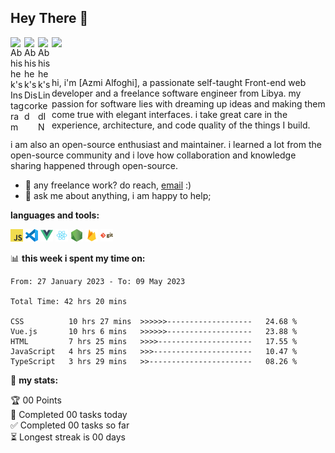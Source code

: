 ## Hey There 👋
<a href="https://www.instagram.com/azmi_elfoghi/">
  <img align="left" alt="Abhishek's Instagram" width="22px" src="https://raw.githubusercontent.com/hussainweb/hussainweb/main/icons/instagram.png" />
</a>
<a href="https://discord.gg/4NHrjP9e">
  <img align="left" alt="Abhishek's Discord" width="22px" src="https://raw.githubusercontent.com/peterthehan/peterthehan/master/assets/discord.svg" />
</a>
<a href="https://www.linkedin.com/in/azmi-alwerfalli-3b393575/">
  <img align="left" alt="Abhishek's LinkedIN" width="22px" src="https://raw.githubusercontent.com/peterthehan/peterthehan/master/assets/linkedin.svg" />
</a>

![](https://visitor-badge.glitch.me/badge?page_id=azmialwerfalli.azmialwerfalli)

<br />

hi, i'm [Azmi Alfoghi], a passionate self-taught Front-end web developer and a freelance software engineer from Libya. my passion for software lies with dreaming up ideas and making them come true with elegant interfaces. i take great care in the experience, architecture, and code quality of the things I build.

i am also an open-source enthusiast and maintainer. i learned a lot from the open-source community and i love how collaboration and knowledge sharing happened through open-source.

- 💼 any freelance work? do reach, [email](mailto:azmi.alwerfalli@gmail.com) :)
- 💬 ask me about anything, i am happy to help;

**languages and tools:**  

<code><img height="20" src="https://raw.githubusercontent.com/github/explore/80688e429a7d4ef2fca1e82350fe8e3517d3494d/topics/javascript/javascript.png"></code>
<code><img height="20" src="https://raw.githubusercontent.com/github/explore/80688e429a7d4ef2fca1e82350fe8e3517d3494d/topics/vscode/vscode.png"></code>
<code><img height="20" src="https://raw.githubusercontent.com/github/explore/80688e429a7d4ef2fca1e82350fe8e3517d3494d/topics/vue/vue.png"></code>
<code><img height="20" src="https://raw.githubusercontent.com/github/explore/80688e429a7d4ef2fca1e82350fe8e3517d3494d/topics/react/react.png"></code>
<code><img height="20" src="https://raw.githubusercontent.com/github/explore/80688e429a7d4ef2fca1e82350fe8e3517d3494d/topics/nodejs/nodejs.png"></code>
<code><img height="20" src="https://raw.githubusercontent.com/github/explore/80688e429a7d4ef2fca1e82350fe8e3517d3494d/topics/firebase/firebase.png"></code>
<code><img height="20" src="https://raw.githubusercontent.com/github/explore/80688e429a7d4ef2fca1e82350fe8e3517d3494d/topics/git/git.png"></code>
<!-- <code><img height="20" src="https://raw.githubusercontent.com/github/explore/80688e429a7d4ef2fca1e82350fe8e3517d3494d/topics/cpp/cpp.png"></code> -->
<!-- <code><img height="20" src="https://raw.githubusercontent.com/github/explore/80688e429a7d4ef2fca1e82350fe8e3517d3494d/topics/mysql/mysql.png"></code> -->
📊 **this week i spent my time on:**
<!--START_SECTION:waka-->

```text
From: 27 January 2023 - To: 09 May 2023

Total Time: 42 hrs 20 mins

CSS          10 hrs 27 mins  >>>>>>-------------------   24.68 %
Vue.js       10 hrs 6 mins   >>>>>>-------------------   23.88 %
HTML         7 hrs 25 mins   >>>>---------------------   17.55 %
JavaScript   4 hrs 25 mins   >>>----------------------   10.47 %
TypeScript   3 hrs 29 mins   >>-----------------------   08.26 %
```

<!--END_SECTION:waka-->


🚧 **my stats:**
<!-- TODO-IST:START -->
🏆  00 Points           
🌸  Completed 00 tasks today           
✅  Completed 00 tasks so far           
⏳  Longest streak is 00 days
<!-- TODO-IST:END -->




